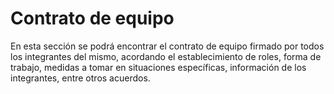 # Contrato de equipo
En esta sección se podrá encontrar el contrato de equipo firmado por todos los integrantes del mismo, acordando el establecimiento de roles, forma de trabajo, medidas a tomar en situaciones específicas, información de los integrantes, entre otros acuerdos.

